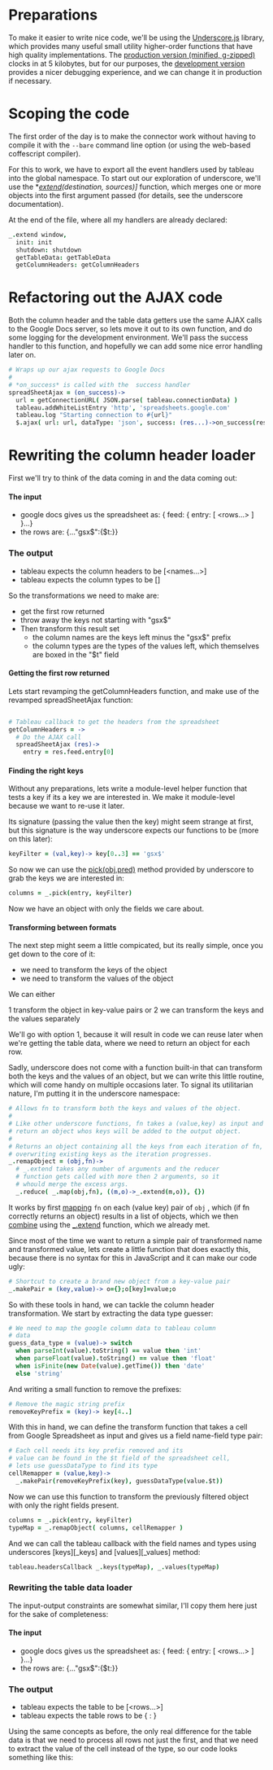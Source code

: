 # Preparations

To make it easier to write nice code, we'll be using the
[Underscore.js][underscore] library, which provides many useful small
utility higher-order functions that have high quality implementations.
The [production version (minified, g-zipped)][us-mini] clocks in at 5
kilobytes, but for our purposes, the [development version][us-js]
provides a nicer debugging experience, and we can change it in
production if necessary.


# Scoping the code

The first order of the day is to make the connector work without having
to compile it with the ```--bare``` command line option (or using the
web-based coffescript compiler).

For this to work, we have to export all the event handlers used by
tableau into the global namespace. To start out our exploration of
underscore, we'll use the **[extend][_extend](destination, *sources)]**
function, which merges one or more objects into the first argument
passed (for details, see the underscore documentation).

At the end of the file, where all my handlers are already declared:


```coffee
_.extend window,
  init: init
  shutdown: shutdown
  getTableData: getTableData
  getColumnHeaders: getColumnHeaders
```

# Refactoring out the AJAX code

Both the column header and the table data getters use the same AJAX
calls to the Google Docs server, so lets move it out to its own
function, and do some logging for the development environment. We'll
pass the success handler to this function, and hopefully we can add some
nice error handling later on.


```coffee
# Wraps up our ajax requests to Google Docs
#
# *on_success* is called with the  success handler
spreadSheetAjax = (on_success)->
  url = getConnectionURL( JSON.parse( tableau.connectionData) )
  tableau.addWhiteListEntry 'http', 'spreadsheets.google.com'
  tableau.log "Starting connection to #{url}"
  $.ajax( url: url, dataType: 'json', success: (res...)->on_success(res...))

```

# Rewriting the column header loader

First we'll try to think of the data coming in and the data coming out:

#### The input

- google docs gives us the spreadsheet as: { feed: { entry: [ <rows...>  ] }...}
- the rows are: {..."gsx$<column>":{$t:<value>}}

### The output

- tableau expects the column headers to be [<names...>]
- tableau expects the column types to be [<type names...>]

So the transformations we need to make are:

- get the first row returned
- throw away the keys not starting with "gsx$"
- Then transform this result set
  - the column names are the keys left minus the "gsx$" prefix
  - the column types are the types of the values left, which themselves
    are boxed in the "$t" field


#### Getting the first row returned

Lets start revamping the getColumnHeaders function, and make use of the
revamped spreadSheetAjax function:

```coffee

# Tableau callback to get the headers from the spreadsheet
getColumnHeaders = ->
  # Do the AJAX call
  spreadSheetAjax (res)->
    entry = res.feed.entry[0]
```


#### Finding the right keys

Without any preparations, lets write a module-level helper function that tests
a key if its a key we are interested in. We make it module-level because
we want to re-use it later.

Its signature (passing the value then the key) might seem strange at
first, but this signature is the way underscore expects our functions to
be (more on this later):

```coffee
keyFilter = (val,key)-> key[0..3] == 'gsx$'
```

So now we can use the [pick(obj,pred)][_pick] method provided by underscore to
grab the keys we are interested in:

```coffee
columns = _.pick(entry, keyFilter)
```

Now we have an object with only the fields we care about.


#### Transforming between formats

The next step might seem a little compicated, but its really simple,
once you get down to the core of it:

- we need to transform the keys of the object
- we need to transform the values of the object

We can either

1 transform the object in key-value pairs or
2 we can transform the keys and the values separately

We'll go with option 1, because it will result in code we can reuse
later when we're getting the table data, where we need to return an
object for each row.

Sadly, underscore does not come with a function built-in that can
transform both the keys and the values of an object, but we can write
this little routine, which will come handy on multiple occasions later.
To signal its utilitarian nature, I'm putting it in the underscore
namespace:


```coffee
# Allows fn to transform both the keys and values of the object.
#
# Like other underscore functions, fn takes a (value,key) as input and should
# return an object whos keys will be added to the output object.
#
# Returns an object containing all the keys from each iteration of fn,
# overwriting existing keys as the iteration progresses.
_.remapObject = (obj,fn)->
  # _.extend takes any number of arguments and the reducer
  # function gets called with more then 2 arguments, so it
  # whould merge the excess args.
  _.reduce( _.map(obj,fn), ((m,o)->_.extend(m,o)), {})

```

It works by first [mapping][_map] ```fn``` on each (value key) pair of
```obj``` , which (if fn correctly returns an object) results in a list
of objects, which we then [combine][_reduce] using the
[_.extend][_extend] function, which we already met.

Since most of the time we want to return a simple pair of transformed
name and transformed value, lets create a little function that does
exactly this, because there is no syntax for this in JavaScript and it
can make our code ugly:

```coffee
# Shortcut to create a brand new object from a key-value pair
_.makePair = (key,value)-> o={};o[key]=value;o

```


So with these tools in hand, we can tackle the column header
transformation. We start by extracting the data type guesser:

```coffee
# We need to map the google column data to tableau column
# data
guess_data_type = (value)-> switch
  when parseInt(value).toString() == value then 'int'
  when parseFloat(value).toString() == value then 'float'
  when isFinite(new Date(value).getTime()) then 'date'
  else 'string'
```


And writing a small function to remove the prefixes:

```coffee
# Remove the magic string prefix
removeKeyPrefix = (key)-> key[4..]
```


With this in hand, we can define the transform function that takes a
cell from Google Spreadsheet as input and gives us a field name-field
type pair:


```coffee
# Each cell needs its key prefix removed and its
# value can be found in the $t field of the spreadsheet cell,
# lets use guessDataType to find its type
cellRemapper = (value,key)->
  _.makePair(removeKeyPrefix(key), guessDataType(value.$t))
```

Now we can use this function to transform the previously filtered object
with only the right fields present.

```coffee
columns = _.pick(entry, keyFilter)
typeMap = _.remapObject( columns, cellRemapper )
```

And we can call the tableau callback with the field names and types
using underscores [keys][_keys] and [values][_values] method:

```coffee
tableau.headersCallback _.keys(typeMap), _.values(typeMap)
```


### Rewriting the table data loader

The input-output constraints are somewhat similar, I'll copy them here
just for the sake of completeness:

#### The input

- google docs gives us the spreadsheet as: { feed: { entry: [ <rows...>  ] }...}
- the rows are: {..."gsx$<column>":{$t:<value>}}

### The output

- tableau expects the table to be [<rows...>]
- tableau expects the table rows to be { <key>:<value> }


Using the same concepts as before, the only real difference for the
table data is that we need to process all rows not just the first, and
that we need to extract the value of the cell instead of the type, so
our code looks something like this:




[underscore]: http://underscorejs.org
[us-mini]: http://underscorejs.org/underscore-min.js
[us-js]: http://underscorejs.org/underscore.js
[_extend]: http://underscorejs.org/#extend
[_pick]: http://underscorejs.org/#pick
[_map]: http://underscorejs.org/#map
[_reduce]: http://underscorejs.org/#reduce
